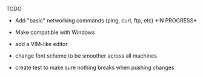 <h>TODO</h>
<ul>
	<li>
		<p>Add "basic" networking commands (ping, <strik>curl</strike>, ftp, etc) *IN PROGRESS* </p>
	</li>
	<li>
		<p>Make compatible with Windows </p>
	</li>
	<li>
		<p>add a VIM-like editor</p>
	</li>
	<li>
		<p>change font scheme to be smoother across all machines</p>
	</li>
	<li>
		<p> create test to make sure nothing breaks when pushing changes</p>
	</li>
</ul>
